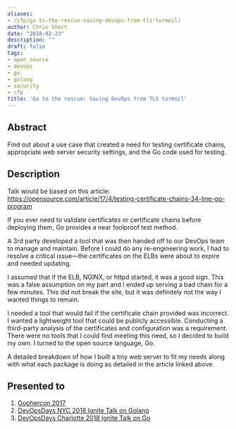 ```yaml
---
aliases:
- /cfp/go-to-the-rescue-saving-devops-from-tls-turmoil/
author: Chris Short
date: "2018-02-23"
description: ""
draft: false
tags:
- open source
- devops
- go
- golang
- security
- cfp
title: 'Go to the rescue: Saving DevOps from TLS turmoil'
---
```


## Abstract

Find out about a use case that created a need for testing certificate chains, appropriate web server security settings, and the Go code used for testing.

## Description

Talk would be based on this article: https://opensource.com/article/17/4/testing-certificate-chains-34-line-go-program

If you ever need to validate certificates or certificate chains before deploying them, Go provides a near foolproof test method.

A 3rd party developed a tool that was then handed off to our DevOps team to manage and maintain. Before I could do any re-engineering work, I had to resolve a critical issue—the certificates on the ELBs were about to expire and needed updating.

I assumed that if the ELB, NGINX, or httpd started, it was a good sign. This was a false assumption on my part and I ended up serving a bad chain for a few minutes. This did not break the site, but it was definitely not the way I wanted things to remain.

I needed a tool that would fail if the certificate chain provided was incorrect. I wanted a lightweight tool that could be publicly accessible. Conducting a third-party analysis of the certificates and configuration was a requirement. There were no tools that I could find meeting this need, so I decided to build my own. I turned to the open source language, Go.

A detailed breakdown of how I built a tiny web server to fit my needs along with what each package is doing as detailed in the article linked above.

## Presented to

1. [Gophercon 2017](/video/gophercon-2017-lightning-talk/)
2. [DevOpsDays NYC 2018 Ignite Talk on Golang](/devopsdays-nyc-2018-ignite-talk-on-golang/)
3. [DevOpsDays Charlotte 2018 Ignite Talk on Go](/devopsdays-clt-2018-ignite-talk-on-go/)